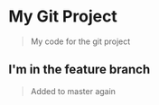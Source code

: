 # My Git Project

> My code for the git project

## I'm in the feature branch

>Added to master again

